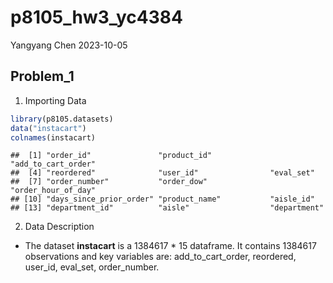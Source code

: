 p8105_hw3_yc4384
================
Yangyang Chen
2023-10-05

## Problem_1

1.  Importing Data

``` r
library(p8105.datasets)
data("instacart")
colnames(instacart)
```

    ##  [1] "order_id"               "product_id"             "add_to_cart_order"     
    ##  [4] "reordered"              "user_id"                "eval_set"              
    ##  [7] "order_number"           "order_dow"              "order_hour_of_day"     
    ## [10] "days_since_prior_order" "product_name"           "aisle_id"              
    ## [13] "department_id"          "aisle"                  "department"

2.  Data Description

- The dataset **instacart** is a 1384617 \* 15 dataframe. It contains
  1384617 observations and key variables are: add_to_cart_order,
  reordered, user_id, eval_set, order_number.
